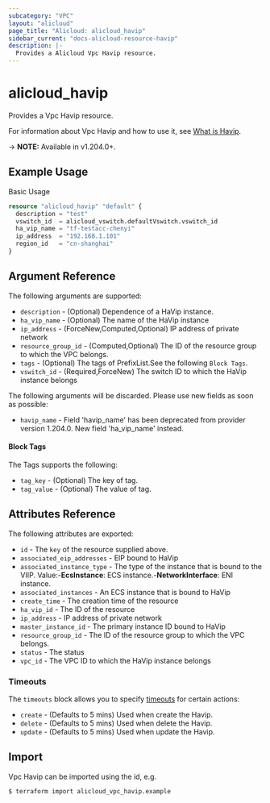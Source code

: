 ```yaml
---
subcategory: "VPC"
layout: "alicloud"
page_title: "Alicloud: alicloud_havip"
sidebar_current: "docs-alicloud-resource-havip"
description: |-
  Provides a Alicloud Vpc Havip resource.
---
```


# alicloud_havip

Provides a Vpc Havip resource.

For information about Vpc Havip and how to use it, see [What is Havip](https://www.alibabacloud.com/help/en/).

-> **NOTE:** Available in v1.204.0+.

## Example Usage

Basic Usage

```terraform
resource "alicloud_havip" "default" {
  description = "test"
  vswitch_id  = alicloud_vswitch.defaultVswitch.vswitch_id
  ha_vip_name = "tf-testacc-chenyi"
  ip_address  = "192.168.1.101"
  region_id   = "cn-shanghai"
}
```

## Argument Reference

The following arguments are supported:
* `description` - (Optional) Dependence of a HaVip instance.
* `ha_vip_name` - (Optional) The name of the HaVip instance
* `ip_address` - (ForceNew,Computed,Optional) IP address of private network
* `resource_group_id` - (Computed,Optional) The ID of the resource group to which the VPC belongs.
* `tags` - (Optional) The tags of PrefixList.See the following `Block Tags`.
* `vswitch_id` - (Required,ForceNew) The switch ID to which the HaVip instance belongs

The following arguments will be discarded. Please use new fields as soon as possible:
* `havip_name` - Field 'havip_name' has been deprecated from provider version 1.204.0. New field 'ha_vip_name' instead.

#### Block Tags

The Tags supports the following:
* `tag_key` - (Optional) The key of tag.
* `tag_value` - (Optional) The value of tag.



## Attributes Reference

The following attributes are exported:
* `id` - The `key` of the resource supplied above.
* `associated_eip_addresses` - EIP bound to HaVip
* `associated_instance_type` - The type of the instance that is bound to the VIIP. Value:-**EcsInstance**: ECS instance.-**NetworkInterface**: ENI instance.
* `associated_instances` - An ECS instance that is bound to HaVip
* `create_time` - The creation time of the  resource
* `ha_vip_id` - The  ID of the resource
* `ip_address` - IP address of private network
* `master_instance_id` - The primary instance ID bound to HaVip
* `resource_group_id` - The ID of the resource group to which the VPC belongs.
* `status` - The status
* `vpc_id` - The VPC ID to which the HaVip instance belongs

### Timeouts

The `timeouts` block allows you to specify [timeouts](https://www.terraform.io/docs/configuration-0-11/resources.html#timeouts) for certain actions:
* `create` - (Defaults to 5 mins) Used when create the Havip.
* `delete` - (Defaults to 5 mins) Used when delete the Havip.
* `update` - (Defaults to 5 mins) Used when update the Havip.

## Import

Vpc Havip can be imported using the id, e.g.

```shell
$ terraform import alicloud_vpc_havip.example 
```